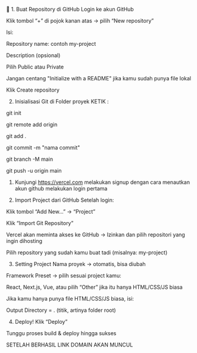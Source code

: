 <!-- 🪜 MENYIMPAN PROJEK KE GITHUB -->
🔹 1. Buat Repository di GitHub
Login ke akun GitHub

Klik tombol “+” di pojok kanan atas → pilih “New repository”

Isi:

Repository name: contoh my-project

Description (opsional)

Pilih Public atau Private

Jangan centang "Initialize with a README" jika kamu sudah punya file lokal

Klik Create repository

2. Inisialisasi Git di Folder proyek
KETIK :

git init

git remote add origin

git add .

git commit -m "nama commit"

git branch -M main

git push -u origin main

<!-- SELESAI MENYMPAN PROYEK DI GITHUB -->

<!-- Menghosting proyek (Dalam hal ini kita menggunakan vercel) -->
1. Kunjungi https://vercel.com
melakukan signup dengan cara menautkan akun github
melakukan login pertama

2. Import Project dari GitHub
Setelah login:

Klik tombol “Add New...” → “Project”

Klik “Import Git Repository”

Vercel akan meminta akses ke GitHub → Izinkan dan pilih repositori yang ingin dihosting

Pilih repository yang sudah kamu buat tadi (misalnya: my-project)

3. Setting Project
Nama proyek → otomatis, bisa diubah

Framework Preset → pilih sesuai project kamu:

React, Next.js, Vue, atau pilih “Other” jika itu hanya HTML/CSS/JS biasa

Jika kamu hanya punya file HTML/CSS/JS biasa, isi:

Output Directory = . (titik, artinya folder root)

4. Deploy!
Klik “Deploy”

Tunggu proses build & deploy hingga sukses

SETELAH BERHASIL LINK DOMAIN AKAN MUNCUL

<!-- SELESAI -->


